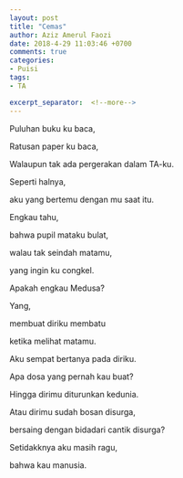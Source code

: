 ```yaml
---
layout: post
title: "Cemas"
author: Aziz Amerul Faozi
date: 2018-4-29 11:03:46 +0700
comments: true
categories: 
- Puisi
tags:
- TA

excerpt_separator:  <!--more-->
---
```


Puluhan buku ku baca,

Ratusan paper ku baca,

Walaupun tak ada pergerakan dalam TA-ku.

Seperti halnya,

aku yang bertemu dengan mu saat itu.


Engkau tahu,

bahwa pupil mataku bulat,

walau tak seindah matamu, 

yang ingin ku congkel.

Apakah engkau Medusa?

Yang, 

membuat diriku membatu 

ketika melihat matamu.



Aku sempat bertanya pada diriku.

Apa dosa yang pernah kau buat?

Hingga dirimu diturunkan kedunia.

Atau dirimu sudah bosan disurga,

bersaing dengan bidadari cantik disurga?


Setidakknya aku masih ragu, 

bahwa kau manusia.


